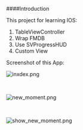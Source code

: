 ####Introduction

This project for learning IOS:

1. TableViewController
2. Wrap FMDB
3. Use SVProgressHUD
4. Custom View

Screenshot of this App:
<br/>

![inxdex.png](http://7xj8s4.com1.z0.glb.clouddn.com/MyWeibo_index)

<br/>

![new_moment.png](http://7xj8s4.com1.z0.glb.clouddn.com/MyWeibo_add_moment)

<br/>

![show_new_moment.png](http://7xj8s4.com1.z0.glb.clouddn.com/MyWeibo_new_moment_show)
